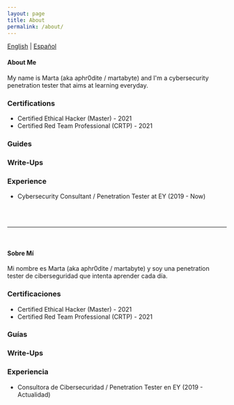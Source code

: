 ```yaml
---
layout: page
title: About
permalink: /about/
---
```

[English](#about-me) |
[Español](#sobre-mí)

#### About Me ####

My name is Marta (aka aphr0dite / martabyte) and I'm a cybersecurity penetration tester that aims at learning everyday.

### Certifications ###
* Certified Ethical Hacker (Master) - 2021
* Certified Red Team Professional (CRTP) - 2021

### Guides ###


### Write-Ups ###


### Experience ###
* Cybersecurity Consultant / Penetration Tester at EY (2019 - Now)

<br><br>
- - - -
<br>

#### Sobre Mí ####

Mi nombre es Marta (aka aphr0dite / martabyte) y soy una penetration tester de ciberseguridad que intenta aprender cada día.

### Certificaciones ###
* Certified Ethical Hacker (Master) - 2021
* Certified Red Team Professional (CRTP) - 2021

### Guías ###


### Write-Ups ###


### Experiencia ###
* Consultora de Cibersecuridad / Penetration Tester en EY (2019 - Actualidad)

<!-- 
---
layout: page
title: About
permalink: /about/
---

This is the base Jekyll theme. You can find out more info about customizing your Jekyll theme, as well as basic Jekyll usage documentation at [jekyllrb.com](https://jekyllrb.com/)

You can find the source code for Minima at GitHub:
[jekyll][jekyll-organization] /
[minima](https://github.com/jekyll/minima)

You can find the source code for Jekyll at GitHub:
[jekyll][jekyll-organization] /
[jekyll](https://github.com/jekyll/jekyll)


[jekyll-organization]: https://github.com/jekyll -->

